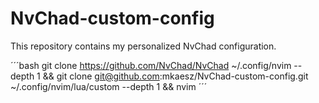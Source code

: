 # NvChad-custom-config

This repository contains my personalized NvChad configuration.

´´´bash
git clone https://github.com/NvChad/NvChad ~/.config/nvim --depth 1 && git clone git@github.com:mkaesz/NvChad-custom-config.git ~/.config/nvim/lua/custom --depth 1 && nvim
´´´
